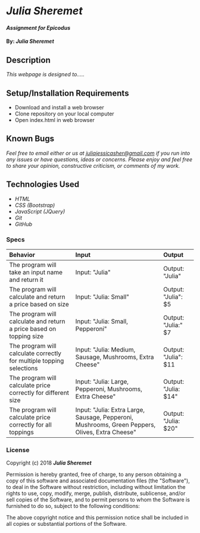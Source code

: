 # _Julia Sheremet_

#### _Assignment for Epicodus_

#### By: _**Julia Sheremet**_

## Description

_This webpage is designed to....._

## Setup/Installation Requirements

* Download and install a web browser
* Clone repository on your local computer
* Open index.html in web browser

## Known Bugs

_Feel free to email either or us at [juliajessicasher@gmail.com](mailto:juliajessicasher@gmail.com) if you run into any issues or have questions, ideas or concerns. Please enjoy and feel free to share your opinion, constructive criticism, or comments of my work._

## Technologies Used

* _HTML_
* _CSS (Bootstrap)_
* _JavaScript (JQuery)_
* _Git_
* _GitHub_

### Specs
| Behavior | Input | Output |
| :-------------     | :------------- | :------------- |
| The program will take an input name and return it | Input: "Julia" | Output: "Julia" |
| The program will calculate and return a price based on size | Input: "Julia: Small"  | Output: "Julia": $5 |
| The program will calculate and return a price based on topping size | Input: "Julia: Small, Pepperoni" | Output:  "Julia:" $7 |
| The program will calculate correctly for multiple topping selections | Input: "Julia: Medium, Sausage, Mushrooms, Extra Cheese" | Output: "Julia": $11 |
| The program will calculate price correctly for different size | Input: "Julia: Large, Pepperoni, Mushrooms, Extra Cheese" | Output: "Julia: $14" |
| The program will calculate price correctly for all toppings | Input: "Julia: Extra Large, Sausage, Pepperoni,  Mushrooms, Green Peppers, Olives, Extra Cheese" | Output: "Julia: $20" |

### License

Copyright (c) 2018 ****_Julia Sheremet_****

Permission is hereby granted, free of charge, to any person obtaining a copy of this software and associated documentation files (the "Software"), to deal in the Software without restriction, including without limitation the rights to use, copy, modify, merge, publish, distribute, sublicense, and/or sell copies of the Software, and to permit persons to whom the Software is furnished to do so, subject to the following conditions:

The above copyright notice and this permission notice shall be included in all copies or substantial portions of the Software.
